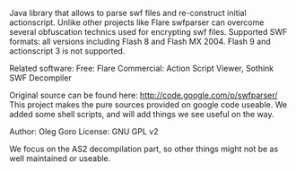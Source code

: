 Java library that allows to parse swf files and re-construct initial actionscript.
Unlike other projects like Flare swfparser can overcome several obfuscation technics
used for encrypting swf files. Supported SWF formats: all versions including Flash 8
and Flash MX 2004. Flash 9 and actionscript 3 is not supported.

Related software: Free: Flare Commercial: Action Script Viewer, Sothink SWF Decompiler

Original source can be found here: http://code.google.com/p/swfparser/
This project makes the pure sources provided on google code useable.
We added some shell scripts, and will add things we see useful on the way.

Author: Oleg Goro
License: GNU GPL v2

We focus on the AS2 decompilation part, so other things might not be
as well maintained or useable.
